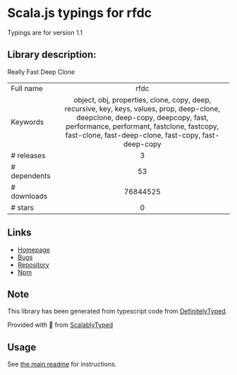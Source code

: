 
# Scala.js typings for rfdc

Typings are for version 1.1

## Library description:
Really Fast Deep Clone

|                    |                 |
| ------------------ | :-------------: |
| Full name          | rfdc |
| Keywords           | object, obj, properties, clone, copy, deep, recursive, key, keys, values, prop, deep-clone, deepclone, deep-copy, deepcopy, fast, performance, performant, fastclone, fastcopy, fast-clone, fast-deep-clone, fast-copy, fast-deep-copy |
| # releases         | 3 |
| # dependents       | 53 |
| # downloads        | 76844525 |
| # stars            | 0 |

## Links
- [Homepage](https://github.com/davidmarkclements/rfdc#readme)
- [Bugs](https://github.com/davidmarkclements/rfdc/issues)
- [Repository](https://github.com/davidmarkclements/rfdc)
- [Npm](https://www.npmjs.com/package/rfdc)
    


## Note
This library has been generated from typescript code from [DefinitelyTyped](https://definitelytyped.org).

Provided with :purple_heart: from [ScalablyTyped](https://github.com/oyvindberg/ScalablyTyped)

## Usage
See [the main readme](../../readme.md) for instructions.


